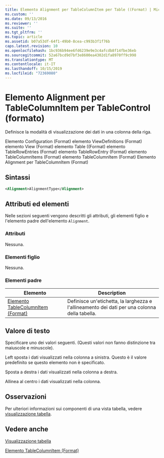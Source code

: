 ```yaml
---
title: Elemento Alignment per TableColumnItem per Table ((Format) | Microsoft Docs
ms.custom: ''
ms.date: 09/13/2016
ms.reviewer: ''
ms.suite: ''
ms.tgt_pltfrm: ''
ms.topic: article
ms.assetid: b07a53df-64f1-49b0-8cea-c993b3f1f76b
caps.latest.revision: 10
ms.openlocfilehash: 1bc936b94ee6fd6239e9e3c4afcdb8f14fbe36eb
ms.sourcegitcommit: 52a67bcd9d7bf3e8600ea4302d1fa8970ff9c998
ms.translationtype: MT
ms.contentlocale: it-IT
ms.lasthandoff: 10/15/2019
ms.locfileid: "72369080"
---
```

# <a name="alignment-element-for-tablecolumnitem-for-tablecontrol-format"></a>Elemento Alignment per TableColumnItem per TableControl (formato)

Definisce la modalità di visualizzazione dei dati in una colonna della riga.

Elemento Configuration (Format) elemento ViewDefinitions (Format) elemento View (Format) elemento Table ((Format) elemento TableRowEntries (Format) elemento TableRowEntry (Format) elemento TableColumnItems (Format) elemento TableColumnItem (Format) Elemento Alignment per TableColumnItem (Format)

## <a name="syntax"></a>Sintassi

```xml
<Alignment>AlignmentType</Alignment>
```

## <a name="attributes-and-elements"></a>Attributi ed elementi

Nelle sezioni seguenti vengono descritti gli attributi, gli elementi figlio e l'elemento padre dell'elemento `Alignment`.

### <a name="attributes"></a>Attributi

Nessuna.

### <a name="child-elements"></a>Elementi figlio

Nessuna.

### <a name="parent-elements"></a>Elementi padre

|Elemento|Description|
|-------------|-----------------|
|[Elemento TableColumnItem (Format)](./tablecolumnitem-element-for-tablecolumnitems-for-tablecontrol-format.md)|Definisce un'etichetta, la larghezza e l'allineamento dei dati per una colonna della tabella.|

## <a name="text-value"></a>Valore di testo

Specificare uno dei valori seguenti. (Questi valori non fanno distinzione tra maiuscole e minuscole).

Left sposta i dati visualizzati nella colonna a sinistra. Questo è il valore predefinito se questo elemento non è specificato.

Sposta a destra i dati visualizzati nella colonna a destra.

Allinea al centro i dati visualizzati nella colonna.

## <a name="remarks"></a>Osservazioni

Per ulteriori informazioni sui componenti di una vista tabella, vedere [visualizzazione tabella](./creating-a-table-view.md).

## <a name="see-also"></a>Vedere anche

[Visualizzazione tabella](./creating-a-table-view.md)

[Elemento TableColumnItem (Format)](./tablecolumnitem-element-for-tablecolumnitems-for-tablecontrol-format.md)
